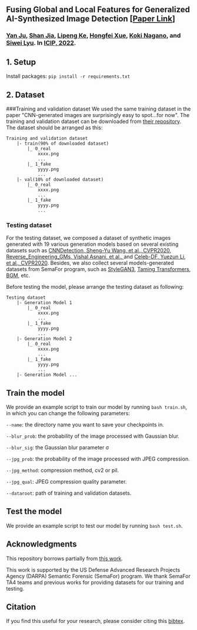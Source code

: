 ## Fusing Global and Local Features for Generalized AI-Synthesized Image Detection [[Paper Link](https://arxiv.org/pdf/2203.13964.pdf)] 

### [Yan Ju](https://littlejuyan.github.io/), [Shan Jia](https://shanface33.github.io/), [Lipeng Ke](https://scholar.google.com/citations?hl=en&user=qzlM2bMAAAAJ&view_op=list_works&sortby=pubdate), [Hongfei Xue](http://havocfixer.github.io/), [Koki Nagano](https://luminohope.org/), and [Siwei Lyu](https://cse.buffalo.edu/~siweilyu/). In [ICIP, 2022](https://cmsworkshops.com/ICIP2022/papers/accepted_papers.php).


## 1. Setup

Install packages: `pip install -r requirements.txt`

## 2. Dataset
###Training and validation dataset
We used the same training dataset in the paper "CNN-generated images are surprisingly easy to spot...for now". The training and validation dataset can be downloaded from [their repository](https://github.com/peterwang512/CNNDetection). The dataset should be arranged as this:
	
	Training and validation dataset
		|- train(90% of downloaded dataset)
			|_ 0_real
				xxxx.png
				...
			|_ 1_fake
				yyyy.png
				...
		|- val(10% of downloaded dataset)
			|_ 0_real
				xxxx.png
				...
			|_ 1_fake
				yyyy.png
				...
	
### Testing dataset

For the testing dataset, we composed a dataset of synthetic images generated with 19 various generation models based on several existing datasets such as [CNNDetection, Sheng-Yu Wang, et al., CVPR2020](https://github.com/peterwang512/CNNDetection), [Reverse_Engineering_GMs, Vishal Asnani, et al., ](https://github.com/vishal3477/Reverse_Engineering_GMs) and [Celeb-DF, Yuezun Li, et al., CVPR2020](https://www.cs.albany.edu/~lsw/celeb-deepfakeforensics.html). Besides, we also collect several models-generated datasets from SemaFor program, such as [StyleGAN3](https://github.com/NVlabs/stylegan3), [Taming Transformers](https://github.com/CompVis/taming-transformers), [BGM](https://github.com/ZHKKKe/MODNet), etc. 

Before testing the model, please arrange the testing dataset as following:
	
	Testing dataset
		|- Generation Model 1
			|_ 0_real
				xxxx.png
				...
			|_ 1_fake
				yyyy.png
				...
		|- Generation Model 2
			|_ 0_real
				xxxx.png
				...
			|_ 1_fake
				yyyy.png
				...
		|- Generation Model ...	


## Train the model

We provide an example script to train our model by running `bash train.sh`, in which you can change the following parameters:

`--name`: the directory name you want to save your checkpoints in.

`--blur_prob`: the probability of the image processed with Gaussian blur.

`--blur_sig`: the Gaussian blur parameter σ

`--jpg_prob`: the probability of the image processed with JPEG compression.

`--jpg_method`: compression method, cv2 or pil.
  
`--jpg_qual`: JPEG compression quality parameter.
  
`--dataroot`: path of training and validation datasets.
  
## Test the model
			
We provide an example script to test our model by running `bash test.sh`. 


## Acknowledgments
This repository borrows partially from [this work](https://github.com/peterwang512/CNNDetection).

This work is supported by the US Defense Advanced Research Projects Agency (DARPA) Semantic Forensic (SemaFor) program. We thank SemaFor TA4 teams and previous works for providing datasets for our training and testing. 

## Citation
If you find this useful for your research, please consider citing this [bibtex](https://github.com/littlejuyan/FusingGlobalandLocal/blob/main/bibtex.txt). 
	
